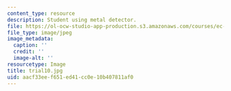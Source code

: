 ```yaml
---
content_type: resource
description: Student using metal detector.
file: https://ol-ocw-studio-app-production.s3.amazonaws.com/courses/ec-s06-design-for-demining-spring-2007/aacf33eef651ed41cc0e10b407811af0_trial10.jpg
file_type: image/jpeg
image_metadata:
  caption: ''
  credit: ''
  image-alt: ''
resourcetype: Image
title: trial10.jpg
uid: aacf33ee-f651-ed41-cc0e-10b407811af0
---
```

